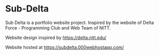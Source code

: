 # Sub-Delta

Sub Delta is a portfolio website project. Inspired by the website of Delta Force - Programming Club and Web Team of NITT.

Website design inspired by https://delta.nitt.edu/

Website hosted at https://subdelta.000webhostapp.com/

